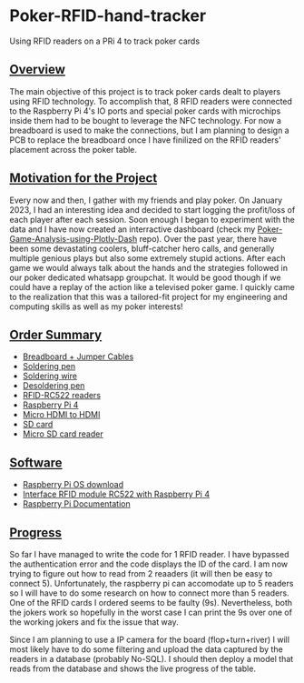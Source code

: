 # Poker-RFID-hand-tracker
Using RFID readers on a PRi 4 to track poker cards

## <u>Overview</u>
The main objective of this project is to track poker cards dealt to players using RFID technology. To accomplish that, 8 RFID readers were connected to the Raspberry Pi 4's IO ports and special poker cards with microchips inside them had to be bought to leverage the NFC technology. For now a breadboard is used to make the connections, but I am planning to design a PCB to replace the breadboard once I have finilized on the RFID readers' placement across the poker table. 

## <u>Motivation for the Project</u>
Every now and then, I gather with my friends and play poker. On January 2023, I had an interesting idea and decided to start logging the profit/loss of each player after each session. Soon enough I began to experiment with the data and I have now created an interractive dashboard (check my [Poker-Game-Analysis-using-Plotly-Dash](https://github.com/panstenos/Poker-Game-Analysis-using-Plotly-Dash) repo). Over the past year, there have been some devastating coolers, bluff-catcher hero calls, and generally multiple genious plays but also some extremely stupid actions. After each game we would always talk about the hands and the strategies followed in our poker dedicated whatsapp groupchat. It would be good though if we could have a replay of the action like a televised poker game. I quickly came to the realization that this was a tailored-fit project for my engineering and computing skills as well as my poker interests! 

## <u>Order Summary</u>
- [Breadboard + Jumper Cables](https://www.amazon.co.uk/dp/B0B5TCKTQH?psc=1&ref=ppx_yo2ov_dt_b_product_details)
- [Soldering pen](https://www.amazon.co.uk/Soldering-Electric-Switch-Adjustable-Temperature200%E2%84%83/dp/B09C7TMQGX/ref=sr_1_6?crid=348HET7OYKJLU&keywords=soldering+pen&qid=1702485501&s=industrial&sprefix=soldering+pen%2Cindustrial%2C72&sr=1-6)
- [Soldering wire](https://www.amazon.co.uk/Balala-Soldering-Repairing-Electronic-Components/dp/B07NT68DXP/ref=sr_1_4?crid=BXNHRILU2WSZ&keywords=soldering+iron+wire&qid=1702485541&s=industrial&sprefix=soldering+iron+wir%2Cindustrial%2C55&sr=1-4)
- [Desoldering pen](https://www.amazon.co.uk/dp/B00BG62F6E?psc=1&ref=ppx_yo2ov_dt_b_product_details)
- [RFID-RC522 readers](https://www.amazon.co.uk/dp/B074S9FZC5?ref=ppx_yo2ov_dt_b_product_details&th=1)
- [Raspberry Pi 4](https://www.amazon.co.uk/Raspberry-Pi-Model-4GB/dp/B09TTNF8BT/ref=sr_1_3?keywords=raspberry+pi+4&qid=1702485590&sr=8-3)
- [Micro HDMI to HDMI](https://www.amazon.co.uk/dp/B098XS9XS2?psc=1&ref=ppx_yo2ov_dt_b_product_details)
- [SD card](https://www.amazon.co.uk/Samsung-32GB-Memory-Micro-Adapter/dp/B06XFSZGCC/ref=sr_1_4?crid=1GBDG49DCK1S&keywords=samsung+micro+sd+card+32&qid=1702485942&sprefix=samsung+micro+sd+card+32%2Caps%2C75&sr=8-4)
- [Micro SD card reader](https://www.amazon.co.uk/dp/B00W02VHM6?psc=1&ref=ppx_yo2ov_dt_b_product_details)
  
## <u>Software</u>
- [Raspberry Pi OS download](https://www.raspberrypi.com/software/)
- [Interface RFID module RC522 with Raspberry Pi 4](https://www.theengineeringprojects.com/2023/01/interface-rfid-module-rc522-with-raspberry-pi-4.html#:~:text=Wiring%20the%20RFID%20RC522&text=Simply%20connecting%207%20of%20the,SCK%20connects%20to%20Pin%2023.)
- [Raspberry Pi Documentation](https://www.raspberrypi.com/documentation/computers/os.html#python-on-raspberry-pi)

## <u>Progress</u>
So far I have managed to write the code for 1 RFID reader. I have bypassed the authentication error and the code displays the ID of the card. I am now trying to figure out how to read from 2 reaaders (it will then be easy to connect 5). Unfortunately, the raspberry pi can accomodate up to 5 readers so I will have to do some research on how to connect more than 5 readers. One of the RFID cards I ordered seems to be faulty (9s). Nevertheless, both the jokers work so hopefully in the worst case I can print the 9s over one of the working jokers and fix the issue that way. 

Since I am planning to use a IP camera for the board (flop+turn+river) I will most likely have to do some filtering and upload the data captured by the readers in a database (probably No-SQL). I should then deploy a model that reads from the database and shows the live progress of the table.
